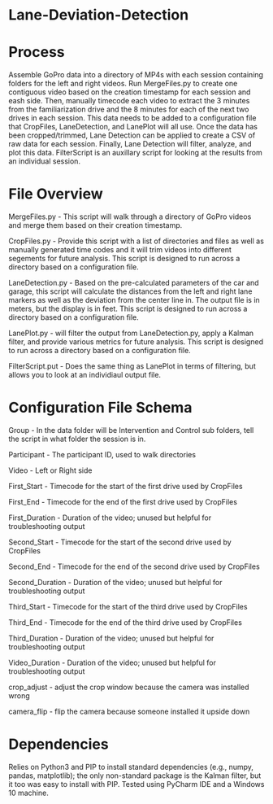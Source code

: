 # Lane-Deviation-Detection

# Process

Assemble GoPro data into a directory of MP4s with each session containing folders for the left and right videos. Run MergeFiles.py to create one contiguous video based on the creation timestamp for each session and eash side. Then, manually timecode each video to extract the 3 minutes from the familiarization drive and the 8 minutes for each of the next two drives in each session. This data needs to be added to a configuration file that CropFiles, LaneDetection, and LanePlot will all use. Once the data has been cropped/trimmed, Lane Detection can be applied to create a CSV of raw data for each session. Finally, Lane Detection will filter, analyze, and plot this data. FilterScript is an auxillary script for looking at the results from an individual session.

# File Overview

MergeFiles.py - This script will walk through a directory of GoPro videos and merge them based on their creation timestamp.

CropFiles.py - Provide this script with a list of directories and files as well as manually generated time codes and it will trim videos into different segements for future analysis. This script is designed to run across a directory based on a configuration file.

LaneDetection.py - Based on the pre-calculated parameters of the car and garage, this script will calculate the distances from the left and right lane markers as well as the deviation from the center line in. The output file is in meters, but the display is in feet. This script is designed to run across a directory based on a configuration file.

LanePlot.py - will filter the output from LaneDetection.py, apply a Kalman filter, and provide various metrics for future analysis. This script is designed to run across a directory based on a configuration file.

FilterScript.put - Does the same thing as LanePlot in terms of filtering, but allows you to look at an individiaul output file.

# Configuration File Schema

Group - In the data folder will be Intervention and Control sub folders, tell the script in what folder the session is in.

Participant - The participant ID, used to walk directories

Video	- Left or Right side

First_Start - Timecode for the start of the first drive used by CropFiles

First_End	- Timecode for the end of the first drive used by CropFiles

First_Duration - Duration of the video; unused but helpful for troubleshooting output

Second_Start - Timecode for the start of the second drive used by CropFiles

Second_End - Timecode for the end of the second drive used by CropFiles

Second_Duration - Duration of the video; unused but helpful for troubleshooting output

Third_Start - Timecode for the start of the third drive used by CropFiles

Third_End - Timecode for the end of the third drive used by CropFiles

Third_Duration - Duration of the video; unused but helpful for troubleshooting output

Video_Duration - Duration of the video; unused but helpful for troubleshooting output

crop_adjust	- adjust the crop window because the camera was installed wrong

camera_flip - flip the camera because someone installed it upside down

# Dependencies
Relies on Python3 and PIP to install standard dependencies (e.g., numpy, pandas, matplotlib); the only non-standard package is the Kalman filter, but it too was easy to install with PIP. Tested using PyCharm IDE and a Windows 10 machine.
